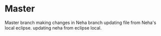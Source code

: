 # Master
Master branch
making changes in Neha branch
updating file from Neha's local eclipse.
updating neha from eclipse local.